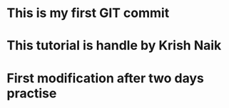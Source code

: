 # This is my first GIT commit 
# This tutorial is handle by Krish Naik 
# First modification after two days practise 